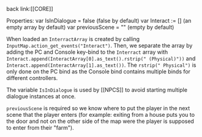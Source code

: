 back link:[[CORE]]

Properties:
var IsInDialogue = false (false by default)
var Interact := [] (an empty array by default)
var previousScene = "" (empty by default)

When loaded an `InterractArray` is created by calling `InputMap.action_get_events("Interact")`.
Then, we separate the array by adding the PC and Console key-bind to the `Interract` array with 
`Interact.append(InteractArray[0].as_text().rstrip(" (Physical)"))` and `Interact.append(InteractArray[1].as_text())`. The `rstrip(" Physical")` is only done on the PC bind as the Console bind contains multiple binds for different controllers.

The variable `IsInDialogue` is used by [[NPCS]] to avoid starting multiple dialogue instances at once.

`previousScene` is required so we know where to put the player in the next scene that the player enters (for example: exiting from a house puts you to the door and not on the other side of the map were the player is supposed to enter from their "farm").